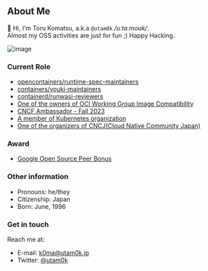 ## About Me

👋 Hi, I'm Toru Komatsu, a.k.a `@utam0k` _/uːtɑːmoʊk/_.  
Almost my OSS activities are just for fun ;) Happy Hacking.

![image](https://user-images.githubusercontent.com/13010913/128653950-5fbfb61e-6365-49d9-9f7f-0b23a92988ab.png)

### Current Role

* [opencontainers/runtime-spec-maintainers](https://github.com/opencontainers/runtime-spec/blob/7529d1078ce6918246afb1a70a94089a316a9f69/MAINTAINERS#L12)
* [containers/youki-maintainers](https://github.com/containers/youki)
* [containerd/runwasi-reviewers](https://github.com/containerd/runwasi/blob/2acd7b18ff9760588593c1ba0bbef2384876ae10/MAINTAINERS#L17)
* [One of the owners of OCI Working Group Image Compatibility](https://github.com/opencontainers/tob/blob/2fe3089652bc3dbb2e94439799801dd40f613e98/proposals/wg-image-compatibility.md?plain=1#L67)
* [CNCF Ambassador - Fall 2023](https://www.credly.com/badges/0f8c5063-bb5d-4cb7-ab9a-3cb035b90b29/public_url)
* [A member of Kubernetes organization](https://github.com/kubernetes/org/blob/48a59bca3030928bdb57ddc29c35d3eccdb3ea72/config/kubernetes/org.yaml#L1595)
* [One of the organizers of CNCJ(Cloud Native Community Japan)](https://community.cncf.io/cloud-native-community-japan/)

### Award

- [Google Open Source Peer Bonus](https://opensource.googleblog.com/2023/12/google-open-source-peer-bonus-program-announces-second-group-of-2023-winners.html)

### Other information

- Pronouns: he/they
- Citizenship: Japan
- Born: June, 1996

### Get in touch

Reach me at:

- E-mail: <k0ma@utam0k.jp>
- Twitter: [@utam0k](https://twitter.com/utam0k)
